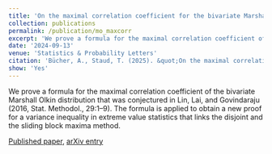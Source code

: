 ```yaml
---
title: 'On the maximal correlation coefficient for the bivariate Marshall Olkin distribution'
collection: publications
permalink: /publication/mo_maxcorr
excerpt: 'We prove a formula for the maximal correlation coefficient of the bivariate Marshall Olkin distribution that was conjectured in Lin, Lai, and Govindaraju (2016, Stat. Methodol., 29:1–9).'
date: '2024-09-13'
venue: 'Statistics & Probability Letters'
citation: 'Bücher, A., Staud, T. (2025). &quot;On the maximal correlation coefficient for the bivariate Marshall Olkin distribution&quot; <i>Statistics and Probability Letters, </i>Vol. 219, 110323.'
show: 'Yes'
---
```


We prove a formula for the maximal correlation coefficient of the bivariate Marshall Olkin distribution that was conjectured in Lin, Lai, and Govindaraju (2016, Stat. Methodol., 29:1–9). The formula is applied to obtain a new proof for a variance inequality in extreme value statistics that links the disjoint and the sliding block maxima method.


[Published paper](https://www.sciencedirect.com/science/article/pii/S016771522400292X?via%3Dihub),
 [arXiv entry](https://arxiv.org/abs/2409.08661)

